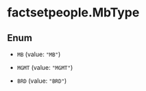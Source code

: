 # factsetpeople.MbType

## Enum


* `MB` (value: `"MB"`)

* `MGMT` (value: `"MGMT"`)

* `BRD` (value: `"BRD"`)


